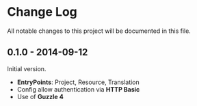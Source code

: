 # Change Log

All notable changes to this project will be documented in this file.

## 0.1.0 - 2014-09-12

Initial version.

- **EntryPoints**: Project, Resource, Translation
- Config allow authentication via **HTTP Basic**
- Use of **Guzzle 4**
